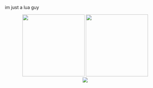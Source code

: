 im just a lua guy

<p align="center">
	<img src="https://github-readme-stats.vercel.app/api?username=kermeow&show_icons=true&theme=omni&hide_border=true" height="195px"/>
	<img src="https://github-readme-stats.vercel.app/api/top-langs/?username=kermeow&layout=donut&theme=omni&langs_count=10&hide_border=true" height="195px"/>
	<br/>
	<img src="https://github-readme-stats.vercel.app/api/wakatime?username=kermeow&theme=omni&hide_border=true"/>
</p>
